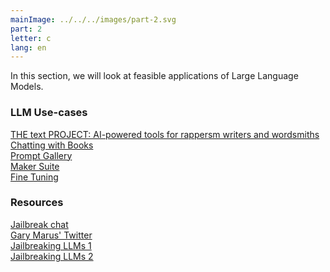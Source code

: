 ```yaml
---
mainImage: ../../../images/part-2.svg
part: 2
letter: c
lang: en
---
```


<div class="content">

In this section, we will look at feasible applications of Large Language Models.

### LLM Use-cases
[THE text PROJECT: AI-powered tools for rappersm writers and wordsmiths](https://textfx.withgoogle.com/)<br>
[Chatting with Books](https://www.pdfgear.com/)<br>
[Prompt Gallery](https://developers.generativeai.google/prompt-gallery)<br>
[Maker Suite](https://makersuite.google.com/app/home)<br>
[Fine Tuning](https://makersuite.google.com/app/tuned_models/new_tuned_model)<br>

### Resources
[Jailbreak chat](https://www.jailbreakchat.com/)<br>
[Gary Marus' Twitter](https://twitter.com/GaryMarcus)<br>
[Jailbreaking LLMs 1](https://arxiv.org/pdf/2305.13860.pdf)<br>
[Jailbreaking LLMs 2](https://jailbreaking-llms.github.io/)<br>

</div>
